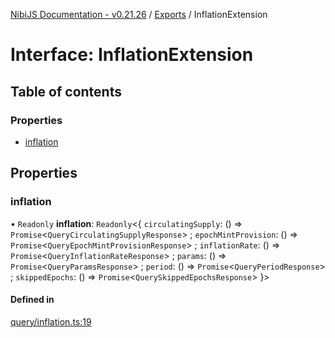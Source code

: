 [NibiJS Documentation - v0.21.26](../intro.md) / [Exports](../modules.md) / InflationExtension

# Interface: InflationExtension

## Table of contents

### Properties

- [inflation](InflationExtension.md#inflation)

## Properties

### inflation

• `Readonly` **inflation**: `Readonly`<{ `circulatingSupply`: () => `Promise`<`QueryCirculatingSupplyResponse`\> ; `epochMintProvision`: () => `Promise`<`QueryEpochMintProvisionResponse`\> ; `inflationRate`: () => `Promise`<`QueryInflationRateResponse`\> ; `params`: () => `Promise`<`QueryParamsResponse`\> ; `period`: () => `Promise`<`QueryPeriodResponse`\> ; `skippedEpochs`: () => `Promise`<`QuerySkippedEpochsResponse`\> }\>

#### Defined in

[query/inflation.ts:19](https://github.com/NibiruChain/ts-sdk/blob/43c20f4/packages/nibijs/src/query/inflation.ts#L19)
